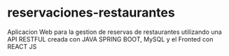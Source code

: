 # reservaciones-restaurantes
 Aplicacion Web para la gestion de reservas de restaurantes utilizando una API RESTFUL creada con JAVA SPRING BOOT, MySQL y el Fronted con REACT JS
